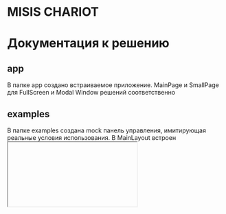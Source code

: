 # MISIS CHARIOT

# Документация к решению

## app

В папке app создано встраиваемое приложение. MainPage и SmallPage для FullScreen и Modal Window решений соответственно

## examples

В папке examples создана mock панель управления, имитирующая реальные условия использования. В MainLayout встроен <iframe /> с модальным окном. В BotComponent встроен <iframe /> на полный экран.

## admin

В папке admin создан пример реализации Админ-Панели, в которой связываются системы управления с встроенным решением чат-бота

# Как запустить проект

Установить глобально quasar: https://quasar.dev/start/quasar-cli

Файл .env создавать не нужно, т.к. репозиторий является открытым по правилам хакатона

Установить зависимости: ```npm i``` (node >= 18 в идеале)
Команда для запуска: ```quasar dev```
Настройки API URL внесены для следующего порядка запусква сервисов: app, examples, admin

